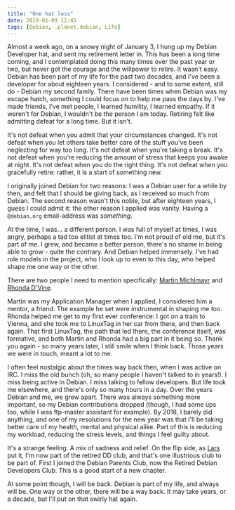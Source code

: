 ```yaml
---
title: "One hat less"
date: 2019-01-09 12:45
tags: [Debian, .planet.debian, Life]
---
```


Almost a week ago, on a snowy night of January 3, I hung up my Debian Developer
hat, and sent my retirement letter in. This has been a long time coming, and I
contemplated doing this many times over the past year or two, but never got the
courage and the willpower to retire. It wasn't easy. Debian has been part of my
life for the past two decades, and I've been a developer for about eighteen
years. I considered - and to some extent, still do - Debian my second family.
There have been times when Debian was my escape hatch, something I could focus
on to help me pass the days by. I've made friends, I've met people, I learned
humility, I learned empathy. If it weren't for Debian, I wouldn't be the person
I am today. Retiring felt like admitting defeat for a long time. But it isn't.

<!-- more -->

It's not defeat when you admit that your circumstances changed. It's not defeat
when you let others take better care of the stuff you've been neglecting for way
too long. It's not defeat when you're taking a break. It's not defeat when
you're reducing the amount of stress that keeps you awake at night. It's not
defeat when you do the right thing. It's not defeat when you gracefully retire:
rather, it is a start of something new.

I originally joined Debian for two reasons: I was a Debian user for a while by
then, and felt that I should be giving back, as I received so much from Debian.
The second reason wasn't this noble, but after eighteen years, I guess I could
admit it: the other reason I applied was vanity. Having a `@debian.org`
email-address was *something*.

At the time, I was... a different person. I was full of myself at times, I was
angry, perhaps a tad too elitist at times too. I'm not proud of old me, but it's
part of me. I grew, and became a better person, there's no shame in being able
to grow - quite the contrary. And Debian helped immensely. I've had role models
in the project, who I look up to even to this day, who helped shape me one way
or the other.

There are two people I need to mention specifically: [Martin Michlmayr][tbm] and
[Rhonda D'Vine][rhonda].

Martin was my Application Manager when I applied, I considered him a mentor, a
friend. The example he set were instrumental in shaping me too. Rhonda helped me
get to my first ever conference: I got on a train to Vienna, and she took me to
LinuxTag in her car from there, and then back again. That first LinuxTag, the
path that led there, the conference itself, was formative, and both Martin and
Rhonda had a big part in it being so. Thank you again - so many years later, I
still smile when I think back. Those years we were in touch, meant a lot to me.

 [tbm]: https://www.cyrius.com/
 [rhonda]: http://rhonda.deb.at/blog/

I often feel nostalgic about the times way back then, when I was active on IRC.
I miss the old bunch (oh, so many people I haven't talked to in years!). I miss
being active in Debian. I miss talking to fellow developers. But life took me
elsewhere, and there's only so many hours in a day. Over the years Debian and
me, we grew apart. There was always something more important, so my Debian
contributions dropped (though, I had some ups too, while I was ftp-master
assistant for example). By 2018, I barely did anything, and one of my
resolutions for the new year was that I'll be taking better care of my health,
mental and physical alike. Part of this is reducing my workload, reducing the
stress levels, and things I feel guilty about.

It's a strange feeling. A mix of sadness and relief. On the flip side, as
[Lars][liw] put it, I'm now part of the retired DD club, and that's one
illustrious club to be part of. First I joined the Debian Parents Club, now the
Retired Debian Developers Club. This is a good start of a new chapter.

 [liw]: https://liw.fi/

At some point though, I will be back. Debian is part of my life, and always will
be. One way or the other, there will be a way back. It may take years, or a
decade, but I'll put on that swirly hat again.
